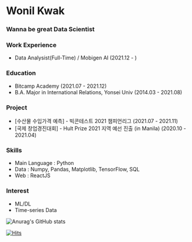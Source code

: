 # Wonil Kwak

### Wanna be great Data Scientist



### Work Experience

- Data Analysist(Full-Time) / Mobigen AI (2021.12 - )


### Education

- Bitcamp Academy (2021.07 - 2021.12)
- B.A. Major in International Relations, Yonsei Univ (2014.03 - 2021.08) 



### Project

- [수산물 수입가격 예측] - 빅콘테스트 2021 챔피언리그 (2021.07 - 2021.11)
- [국제 창업경진대회] - Hult Prize 2021 지역 예선 진출 (in Manila) (2020.10 - 2021.04) 


<!-- EX)
- 액티브러닝을 활용한 헬멧 착용 감지 모델 성능 개선 논문 작성 (2021.03 - 2021.05)
- 차량 데이터 분석을 통한 음악 추천 시스템 개발 - 현대자동차 인포테인먼트팀 (2020.06 - 2020.12)
- [TensorFlow Lite for Micro Controller Project](https://github.com/yunho0130/tensorflow-lite) - 오픈 소스 컨트리뷰톤 특별상 / 데이터분석 컨퍼런스 '데이터야놀자' 출전(2020.08 - 2020.09)
- [야구 잔여경기 승률, 타율, 방어율 예측](https://github.com/kyunghwanleethebest/bigcontest10027) - 빅콘테스트 2020 대상(과학기술정보통신부장관상) 수상 (2020.07 - 2020.09) 
- [주식거래내역으로 매수 상위종목 예측](https://github.com/kyunghwanleethebest/MA_Competition) - 미래에셋 머신러닝 경진대회 장려상 수상 (최종 3위) (2020.09 - 2020.10)
- [Melon Playlist Continuation](https://github.com/Hey-Google/kakao_arena) - Kakao Arena 3회 대회 최종 리더보드 순위 상위 1.5% (2020.05 - 2020.07)
- 해외영수증 처리 웹앱 만들기 - NAVER AI Burning Day 본선 진출 (2020.01 - 2020.02)



### Contribute


EX) 
- 줄리아를 생각하다 (한빛 미디어) - Reviewer
- 초소형 머신러닝 TinyML (한빛 미디어) - Reviewer
- R 레시피(누구나 해볼 만한) (비제이퍼블릭) - Reviewer
- 연세대학교 GVC MBA 조교 -->


### Skills

- Main Language : Python
- Data : Numpy, Pandas, Matplotlib, TensorFlow, SQL
- Web : ReactJS 



<!-- ex)
- Main Language : Python
- Data: TensorFlow, Keras, PyTorch, SQL
- Web : ReactJS
- A little knowledge in  Julia -->

  

### Interest

- ML/DL
- Time-series Data





![Anurag's GitHub stats](https://github-readme-stats.vercel.app/api?username=11kwak&&show_icons=true&theme=tokyonight)


[![Hits](https://hits.seeyoufarm.com/api/count/incr/badge.svg?url=https%3A%2F%2Fgithub.com%2F11kwak&count_bg=%2379C83D&title_bg=%23555555&icon=&icon_color=%23E7E7E7&title=hits&edge_flat=false)](https://hits.seeyoufarm.com)
